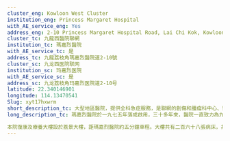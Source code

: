 ```yaml
---
cluster_eng: Kowloon West Cluster
institution_eng: Princess Margaret Hospital
with_AE_service_eng: Yes
address_eng: 2-10 Princess Margaret Hospital Road, Lai Chi Kok, Kowloon
cluster_tc: 九龍西醫院聯網
institution_tc: 瑪嘉烈醫院
with_AE_service_tc: 是
address_tc: 九龍荔枝角瑪嘉烈醫院道2-10號
cluster_sc: 九龙西医院联网
institution_sc: 玛嘉烈医院
with_AE_service_sc: 是
address_sc: 九龙荔枝角玛嘉烈医院道2-10号
latitude: 22.340146901
longitude: 114.13470541
Slug: xyt17hxwrm
short_description_tc: 大型地區醫院，提供全科急症服務，是聯網的創傷和腫瘤科中心、醫管局傳染病中心及毒理化驗室。
long_description_tc: 瑪嘉烈醫院於一九七五年落成啟用，三十多年來，醫院一直致力為九龍西區居民提供二十四小時急症、全科醫療及護理服務，屬聯網轄下大型區域醫院，服務範圍遍及荔枝角、葵涌、青衣、荃灣及東涌區。截至二○一七年六月三十日，瑪嘉烈醫院有一千七百三十三張病床（其中二百六十八張位於荔景大樓）及四千四百四十五名員工，是本港傳染病科、腎科及泌尿科的專科轉介中心。此外，瑪嘉烈醫院設聯網腫瘤科中心、嚴重創傷中心、腎臟移植及透析中心、聯網碎石中心、聯網胸肺內科及肺結核治療、聯網高危產科、兒童及初生嬰兒深切治療服務等等。 

本院復康及療養大樓設於荔景大樓，距瑪嘉烈醫院約五分鐘車程。大樓共有二百六十八張病床，為急症病人提供療養及復康支援；另設有老人科日間醫院，提供四十個名額予年老病人。
---
```

